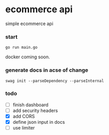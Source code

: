 # ecommerce api

simple ecommerce api

### start

```
go run main.go
```

docker coming soon.

### generate docs in acse of change

```
swag init --parseDependency --parseInternal
```

### todo

- [ ] finish dashboard
- [ ] add security headers
- [x] add CORS
- [x] define json input in docs
- [ ] use limiter
